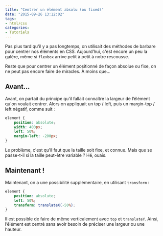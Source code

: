```yaml
---
title: "Centrer un élément absolu (ou fixed)"
date: "2015-09-26 13:12:02"
tags:
- html/css
categories:
- Tutoriels
---
```


Pas plus tard qu'il y a pas longtemps, on utilisait des méthodes de barbare pour centrer nos éléments en CSS. Aujourd’hui, c'est encore un peu la galère, même si `flexbox` arrive petit à petit à notre rescousse.

Reste que pour centrer un élément positionné de façon absolue ou fixe, on ne peut pas encore faire de miracles. À moins que…


## Avant…

Avant, on partait du principe qu'il fallait connaître la largeur de l’élément qu'on voulait centrer. Alors on appliquait un top / left, puis un margin-top / left négatif, comme suit :

```css
element {
	position: absolute;
	width: 400px;
	left: 50%;
	margin-left: -200px;
}
```

Le problème, c'est qu'il faut que la taille soit fixe, et connue. Mais que se passe-t-il si la taille peut-être variable ? Hé, ouais.

## Maintenant !

Maintenant, on a une possibilité supplémentaire, en utilisant `transform` :

```css
element {
	position: absolute;
	left: 50%;
	transform: translateX(-50%);
}
```

Il est possible de faire de même verticalement avec `top` et `translateY`. Ainsi, l’élément est centré sans avoir besoin de préciser une largeur ou une hauteur.
